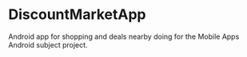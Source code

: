 # DiscountMarketApp
Android app for shopping and deals nearby doing for the Mobile Apps Android subject project.
